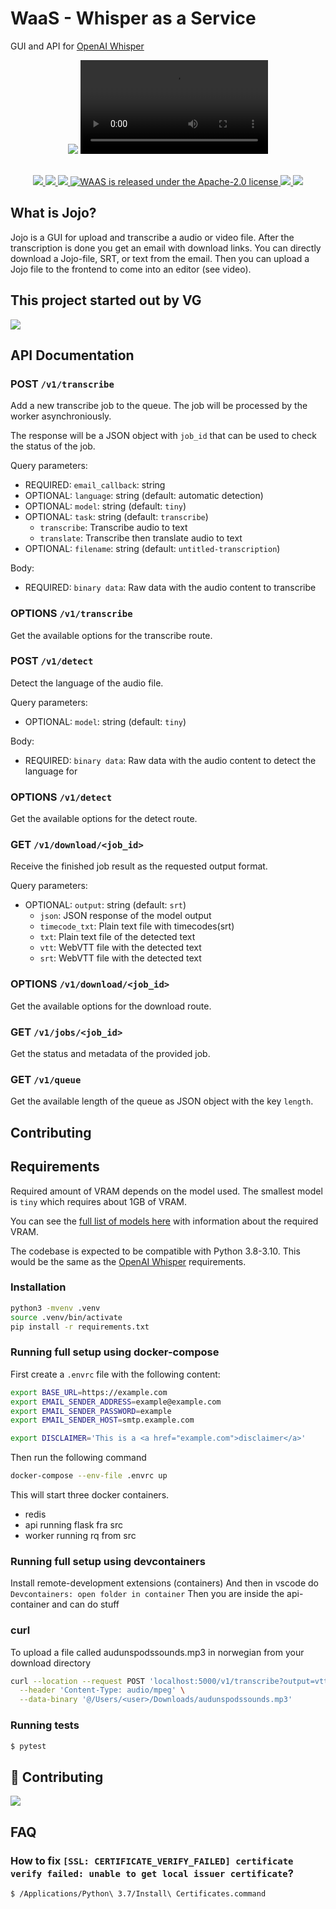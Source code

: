 # WaaS - Whisper as a Service

GUI and API for [OpenAI Whisper](https://github.com/openai/whisper)

<div align="center">
  <img src="https://user-images.githubusercontent.com/195266/218677028-632f0a49-c089-486a-ad7f-418c07214876.png" />
  <video src="https://user-images.githubusercontent.com/544388/219612413-5e84183c-4ce0-4033-ae18-4e5dca740909.mov">No video support</video>
</div>
<br/>
<p align="center">
  <a href="https://github.com/schibsted/WAAS/graphs/contributors">
      <img src="https://img.shields.io/github/contributors/schibsted/WAAS?style=for-the-badge"/>
  </a>
  <a href="https://github.com/schibsted/WAAS/stargazers">
      <img src="https://img.shields.io/github/stars/schibsted/WAAS?style=for-the-badge"/>
  </a>
  <a href="https://github.com/schibsted/WAAS/network/members">
      <img src="https://img.shields.io/github/forks/schibsted/WAAS?style=for-the-badge"/>
  </a>
  <a href="https://github.com/schibsted/WAAS/blob/main/LICENSE">
    <img src="https://img.shields.io/github/license/schibsted/WAAS?style=for-the-badge" alt="WAAS is released under the Apache-2.0 license" />
  </a>
  <a href="https://github.com/schibsted/WAAS/issues?q=is:issue+sort:updated-desc+is:open">
    <img src="https://img.shields.io/github/issues-raw/schibsted/WAAS?style=for-the-badge" />
  </a>
  <a href="https://github.com/schibsted/WAAS/issues?q=is:issue+sort:updated-desc+is:closed">
    <img src="https://img.shields.io/github/issues-closed-raw/schibsted/WAAS?style=for-the-badge" />
  </a>
</p>

## What is Jojo?

Jojo is a GUI for upload and transcribe a audio or video file. After the transcription is done you get an email with download links. 
You can directly download a Jojo-file, SRT, or text from the email. Then you can upload a Jojo file to the frontend to come into an editor (see video).

## This project started out by VG

<img src="https://imbo.vgc.no/s/rUWUC9P" />

## API Documentation

### POST `/v1/transcribe`

Add a new transcribe job to the queue. The job will be processed by the worker asynchroniously.

The response will be a JSON object with `job_id` that can be used to check the status of the job.

Query parameters:

- REQUIRED: `email_callback`: string
- OPTIONAL: `language`: string (default: automatic detection)
- OPTIONAL: `model`: string (default: `tiny`)
- OPTIONAL: `task`: string (default: `transcribe`)
  - `transcribe`: Transcribe audio to text
  - `translate`: Transcribe then translate audio to text
- OPTIONAL: `filename`: string (default: `untitled-transcription`)

Body:

- REQUIRED: `binary data`: Raw data with the audio content to transcribe

### OPTIONS `/v1/transcribe`

Get the available options for the transcribe route.

### POST `/v1/detect`

Detect the language of the audio file.

Query parameters:

- OPTIONAL: `model`: string (default: `tiny`)

Body:

- REQUIRED: `binary data`: Raw data with the audio content to detect the language for

### OPTIONS `/v1/detect`

Get the available options for the detect route.

### GET `/v1/download/<job_id>`

Receive the finished job result as the requested output format.

Query parameters:

- OPTIONAL: `output`: string (default: `srt`)
  - `json`: JSON response of the model output
  - `timecode_txt`: Plain text file with timecodes(srt)
  - `txt`: Plain text file of the detected text
  - `vtt`: WebVTT file with the detected text
  - `srt`: WebVTT file with the detected text

### OPTIONS `/v1/download/<job_id>`

Get the available options for the download route.

### GET `/v1/jobs/<job_id>`

Get the status and metadata of the provided job.

### GET `/v1/queue`

Get the available length of the queue as JSON object with the key `length`.

## Contributing

## Requirements

Required amount of VRAM depends on the model used. The smallest model is `tiny` which requires about 1GB of VRAM.

You can see the [full list of models here](https://github.com/openai/whisper#available-models-and-languages) with information about the required VRAM.

The codebase is expected to be compatible with Python 3.8-3.10. This would be the same as the [OpenAI Whisper](https://github.com/openai/whisper#setup) requirements.

### Installation

```sh
python3 -mvenv .venv
source .venv/bin/activate
pip install -r requirements.txt
```

### Running full setup using docker-compose

First create a `.envrc` file with the following content:

```sh
export BASE_URL=https://example.com
export EMAIL_SENDER_ADDRESS=example@example.com
export EMAIL_SENDER_PASSWORD=example
export EMAIL_SENDER_HOST=smtp.example.com

export DISCLAIMER='This is a <a href="example.com">disclaimer</a>'
```

Then run the following command

```sh
docker-compose --env-file .envrc up
```

This will start three docker containers.

- redis
- api running flask fra src
- worker running rq from src

### Running full setup using devcontainers

Install remote-development extensions (containers)
And then in vscode do `Devcontainers: open folder in container`
Then you are inside the api-container and can do stuff

### curl

To upload a file called audunspodssounds.mp3 in norwegian from your download directory

```sh
curl --location --request POST 'localhost:5000/v1/transcribe?output=vtt' \
  --header 'Content-Type: audio/mpeg' \
  --data-binary '@/Users/<user>/Downloads/audunspodssounds.mp3'
```

### Running tests

```bash
$ pytest
```

## 🥳 Contributing

<a href="https://github.com/schibsted/WAAS/graphs/contributors">
  <img src="https://contrib.rocks/image?repo=schibsted/WAAS" />
</a>

## FAQ

### How to fix `[SSL: CERTIFICATE_VERIFY_FAILED] certificate verify failed: unable to get local issuer certificate`?

```sh
$ /Applications/Python\ 3.7/Install\ Certificates.command
```
